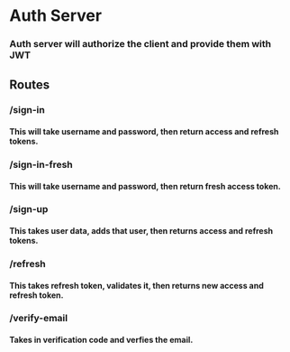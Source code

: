 # Auth Server


### Auth server will authorize the client and provide them with JWT


## Routes

### /sign-in
#### This will take username and password, then return access and refresh tokens.

### /sign-in-fresh
#### This will take username and password, then return fresh access token.

### /sign-up
#### This takes user data, adds that user, then returns access and refresh tokens.

### /refresh
#### This takes refresh token, validates it, then returns new access and refresh token.

### /verify-email
####  Takes in verification code and verfies the email.